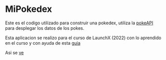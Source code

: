 # MiPokedex

Este es el codigo utilizado para construir una pokedex, utiliza la [pokeAPI](https://pokeapi.co) para desplegar los datos de los pokes.

Esta aplicacion se realizo para el curso de LaunchX (2022) con lo aprendido en el curso y con ayuda de esta [guia](https://leonidasesteban.com/pokedex#listas)

Asi se [ve](https://isaaclc98.github.io/MiPokedex/)


